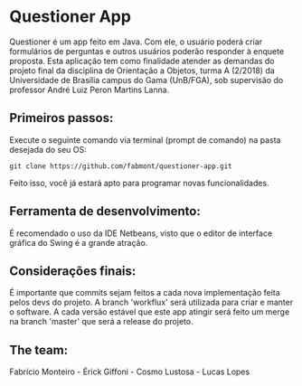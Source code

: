 # Questioner App
Questioner é um app feito em Java. Com ele, o usuário poderá criar formulários de perguntas e outros usuários poderão responder à enquete proposta.
Esta aplicação tem como finalidade atender as demandas do projeto final da disciplina de Orientação a Objetos, turma A (2/2018) da Universidade de Brasília campus do Gama (UnB/FGA), sob supervisão do professor André Luiz Peron Martins Lanna.

## Primeiros passos:
Execute o seguinte comando via terminal (prompt de comando) na pasta desejada do seu OS:

    git clone https://github.com/fabmont/questioner-app.git
Feito isso, você já estará apto para programar novas funcionalidades.

## Ferramenta de desenvolvimento:
É recomendado o uso da IDE Netbeans, visto que o editor de interface gráfica do Swing é a grande atração.

## Considerações finais:
É importante que commits sejam feitos a cada nova implementação feita pelos devs do projeto. A branch 'workflux' será utilizada para criar e manter o software. A cada versão estável que este app atingir será feito um merge na branch 'master' que será a release do projeto.

## The team:
Fabrício Monteiro - Érick Giffoni - Cosmo Lustosa - Lucas Lopes
